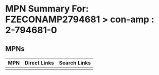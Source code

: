 



# MPN Summary For: FZECONAMP2794681 > con-amp : 2-794681-0

## MPNs
  

|MPN|Direct Links|Search Links|
| :--- | :--- | :--- |
||||
